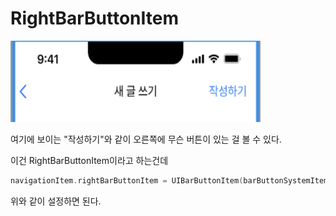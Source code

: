 # RightBarButtonItem

<img src="RightBarButtonItem.png" width="400" height="130"/>

여기에 보이는 "작성하기"와 같이 오른쪽에 무슨 버튼이 있는 걸 볼 수 있다.

이건 RightBarButtonItem이라고 하는건데

```swift
navigationItem.rightBarButtonItem = UIBarButtonItem(barButtonSystemItem: .search, target: self, action: #selector(didTapRightBarButton))
```

위와 같이 설정하면 된다.


